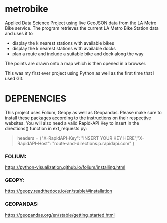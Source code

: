 # metrobike
Applied Data Science Project using live GeoJSON data from the LA Metro Bike service.
The program retrieves the current LA Metro Bike Station data and uses it to
  - display the k nearest stations with available bikes
  - display the k nearest stations with available docks
  - plan a route and include a suitable bike and dock along the way
  
The points are drawn onto a map which is then opened in a browser.

This was my first ever project using Python as well as the first time that I used Git.

# DEPENENCIES
This project uses Folium, Geopy as well as Geopandas. Please make sure to install these packages according to the instructions on their respective websites.
You will also need a valid Rapid-API Key to insert in the directions() function in ext_requests.py:

> headers = {"X-RapidAPI-Key": "INSERT YOUR KEY HERE","X-RapidAPI-Host": "route-and-directions.p.rapidapi.com" }

### FOLIUM:
https://python-visualization.github.io/folium/installing.html

### GEOPY:
https://geopy.readthedocs.io/en/stable/#installation

### GEOPANDAS:
https://geopandas.org/en/stable/getting_started.html
